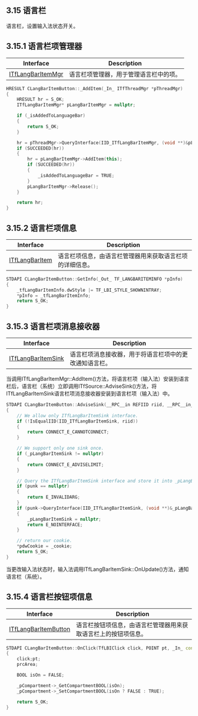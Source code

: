 ## 3.15 语言栏

语言栏，设置输入法状态开关。

## 3.15.1 语言栏项管理器

Interface				|Description
-|-
[ITfLangBarItemMgr][1]	|语言栏项管理器，用于管理语言栏中的项。

[1]: https://github.com/ChineseInputMethod/Interface/blob/master/LanguageBar/ITfLangBarItemMgr.md

```C++
HRESULT CLangBarItemButton::_AddItem(_In_ ITfThreadMgr *pThreadMgr)
{
    HRESULT hr = S_OK;
    ITfLangBarItemMgr* pLangBarItemMgr = nullptr;

    if (_isAddedToLanguageBar)
    {
        return S_OK;
    }

    hr = pThreadMgr->QueryInterface(IID_ITfLangBarItemMgr, (void **)&pLangBarItemMgr);
    if (SUCCEEDED(hr))
    {
        hr = pLangBarItemMgr->AddItem(this);
        if (SUCCEEDED(hr))
        {
            _isAddedToLanguageBar = TRUE;
        }
        pLangBarItemMgr->Release();
    }

    return hr;
}
```

## 3.15.2 语言栏项信息

Interface			|Description
-|-
[ITfLangBarItem][2]	|语言栏项信息，由语言栏管理器用来获取语言栏项的详细信息。

[2]: https://github.com/ChineseInputMethod/Interface/blob/master/TextService/ITfLangBarItem.md

```C++
STDAPI CLangBarItemButton::GetInfo(_Out_ TF_LANGBARITEMINFO *pInfo)
{
    _tfLangBarItemInfo.dwStyle |= TF_LBI_STYLE_SHOWNINTRAY;
    *pInfo = _tfLangBarItemInfo;
    return S_OK;
}
```

## 3.15.3 语言栏项消息接收器

Interface				|Description
-|-
[ITfLangBarItemSink][3]	|语言栏项消息接收器，用于将语言栏项中的更改通知语言栏。

[3]: https://github.com/ChineseInputMethod/Interface/blob/master/LanguageBar/ITfLangBarItemSink.md

当调用ITfLangBarItemMgr::AddItem()方法，将语言栏项（输入法）安装到语言栏后，语言栏（系统）立即调用ITfSource::AdviseSink()方法，将ITfLangBarItemSink语言栏项消息接收器安装到语言栏项（输入法）中。

```C++
STDAPI CLangBarItemButton::AdviseSink(__RPC__in REFIID riid, __RPC__in_opt IUnknown *punk, __RPC__out DWORD *pdwCookie)
{
    // We allow only ITfLangBarItemSink interface.
    if (!IsEqualIID(IID_ITfLangBarItemSink, riid))
    {
        return CONNECT_E_CANNOTCONNECT;
    }

    // We support only one sink once.
    if (_pLangBarItemSink != nullptr)
    {
        return CONNECT_E_ADVISELIMIT;
    }

    // Query the ITfLangBarItemSink interface and store it into _pLangBarItemSink.
    if (punk == nullptr)
    {
        return E_INVALIDARG;
    }
    if (punk->QueryInterface(IID_ITfLangBarItemSink, (void **)&_pLangBarItemSink) != S_OK)
    {
        _pLangBarItemSink = nullptr;
        return E_NOINTERFACE;
    }

    // return our cookie.
    *pdwCookie = _cookie;
    return S_OK;
}
```

当更改输入法状态时，输入法调用ITfLangBarItemSink::OnUpdate()方法，通知语言栏（系统）。

## 3.15.4 语言栏按钮项信息

Interface					|Description
-|-
[ITfLangBarItemButton][4]	|语言栏按钮项信息，由语言栏管理器用来获取语言栏上的按钮项信息。

[4]: https://github.com/ChineseInputMethod/Interface/blob/master/TextService/ITfLangBarItemButton.md

```C++
STDAPI CLangBarItemButton::OnClick(TfLBIClick click, POINT pt, _In_ const RECT *prcArea)
{
    click;pt;
    prcArea;

    BOOL isOn = FALSE;

    _pCompartment->_GetCompartmentBOOL(isOn);
    _pCompartment->_SetCompartmentBOOL(isOn ? FALSE : TRUE);

    return S_OK;
}
```